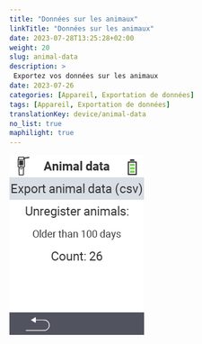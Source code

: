 ```yaml
---
title: "Données sur les animaux"
linkTitle: "Données sur les animaux"
date: 2023-07-28T13:25:28+02:00
weight: 20
slug: animal-data
description: >
 Exportez vos données sur les animaux
date: 2023-07-26
categories: [Appareil, Exportation de données]
tags: [Appareil, Exportation de données]
translationKey: device/animal-data
no_list: true
maphilight: true
---
```

<img src="animal-data.png" alt="Gestion des données VitalControl" title="Gestion des données" usemap="#workmap" class="maphilight" />

<map name="workmap">
  <area shape="rect" coords="2,40,238,80" alt="Exporter les données des animaux (csv)" title="Exportez vos données sur les animaux&#10;Clic de souris : ouvrir la documentation" href="/fr/docs/data-export/usb-drive/">

  <area shape="rect" coords="2,80,238,200" alt="Désenregistrer les animaux" title="Spécifiez l'âge à partir duquel les animaux doivent être désenregistrés&#10;Clic de souris : ouvrir la documentation" href="/fr/docs/device/data-management/animal-data/unregister-animal/">

  <area shape="rect" coords="2,282,120,319" alt="Retour" title="Toutes les informations et instructions pour l'exportation des données sur les animaux se trouvent ici&#10;Clic de souris : ouvrir la documentation" href="/fr/docs/device/data-management/">
</map>
